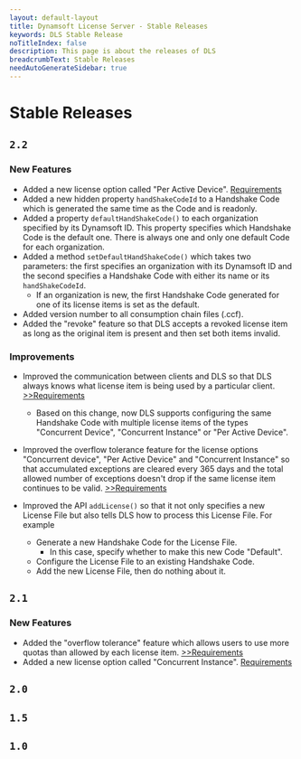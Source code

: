 ```yaml
---
layout: default-layout
title: Dynamsoft License Server - Stable Releases
keywords: DLS Stable Release
noTitleIndex: false
description: This page is about the releases of DLS
breadcrumbText: Stable Releases
needAutoGenerateSidebar: true
---
```


# Stable Releases

## `2.2`

### New Features

* Added a new license option called "Per Active Device". [Requirements]({{site.schedule}}requirements/per-active-device.html)
* Added a new hidden property `handShakeCodeId` to a Handshake Code which is generated the same time as the Code and is readonly.
* Added a property `defaultHandShakeCode()` to each organization specified by its Dynamsoft ID. This property specifies which Handshake Code is the default one. There is always one and only one default Code for each organization.
* Added a method `setDefaultHandShakeCode()` which takes two parameters: the first specifies an organization with its Dynamsoft ID and the second specifies a Handshake Code with either its name or its `handShakeCodeId`.
  + If an organization is new, the first Handshake Code generated for one of its license items is set as the default.
* Added version number to all consumption chain files (.ccf).
* Added the "revoke" feature so that DLS accepts a revoked license item as long as the original item is present and then set both items invalid.

### Improvements

* Improved the communication between clients and DLS so that DLS always knows what license item is being used by a particular client. [>>Requirements]({{site.schedule}}requirements/add-item-id-in-request-n-response.html)
  + Based on this change, now DLS supports configuring the same Handshake Code with multiple license items of the types "Concurrent Device", "Concurrent Instance" or "Per Active Device".

* Improved the overflow tolerance feature for the license options "Concurrent device", "Per Active Device" and "Concurrent Instance" so that accumulated exceptions are cleared every 365 days and the total allowed number of exceptions doesn't drop if the same license item continues to be valid. [>>Requirements]({{site.schedule}}requirements/better-overflow-tolerance.html)

* Improved the API `addLicense()` so that it not only specifies a new License File but also tells DLS how to process this License File. For example
  + Generate a new Handshake Code for the License File.
    - In this case, specify whether to make this new Code "Default".
  + Configure the License File to an existing Handshake Code.
  + Add the new License File, then do nothing about it.

## `2.1`

### New Features

* Added the "overflow tolerance" feature which allows users to use more quotas than allowed by each license item. [>>Requirements]({{site.schedule}}requirements/overflow-tolerance.html)
* Added a new license option called "Concurrent Instance". [Requirements]({{site.schedule}}requirements/concurrent-instance.html)

## `2.0`

## `1.5`

## `1.0`
